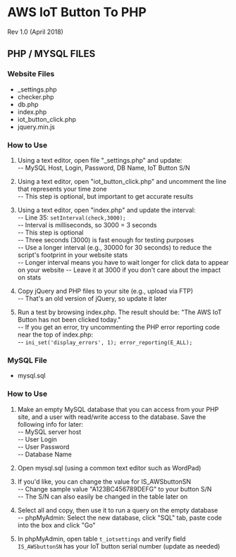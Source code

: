 # AWS IoT Button To PHP 
Rev 1.0 (April 2018)
  
## PHP / MYSQL FILES
  
### Website Files
  
- _settings.php  
- checker.php  
- db.php  
- index.php  
- iot_button_click.php  
- jquery.min.js  
  
### How to Use  
  
1. Using a text editor, open file "_settings.php" and update:  
  -- MySQL Host, Login, Password, DB Name, IoT Button S/N  
  
2. Using a text editor, open "iot_button_click.php" and uncomment the line that represents your time zone  
  -- This step is optional, but important to get accurate results     
  
3. Using a text editor, open "index.php" and update the interval:  
  -- Line 35: `setInterval(check,3000);`  
  -- Interval is milliseconds, so 3000 = 3 seconds  
  -- This step is optional  
  -- Three seconds (3000) is fast enough for testing purposes  
  -- Use a longer interval (e.g., 30000 for 30 seconds) to reduce the script's footprint in your website stats  
  -- Longer interval means you have to wait longer for click data to appear on your website
  -- Leave it at 3000 if you don't care about the impact on stats  
  
4. Copy jQuery and PHP files to your site (e.g., upload via FTP)  
  -- That's an old version of jQuery, so update it later  
  
5. Run a test by browsing index.php. The result should be: "The AWS IoT Button has not been clicked today."  
  -- If you get an error, try uncommenting the PHP error reporting code near the top of index.php:  
  -- `ini_set('display_errors', 1); error_reporting(E_ALL);`  
  
### MySQL File
  
- mysql.sql  
  
### How to Use  
  
1. Make an empty MySQL database that you can access from your PHP site, and a user with read/write access to the database. Save the following info for later:  
  -- MySQL server host  
  -- User Login  
  -- User Password  
  -- Database Name  
  
2. Open mysql.sql (using a common text editor such as WordPad)  
  
3. If you'd like, you can change the value for IS_AWSbuttonSN  
  -- Change sample value "A123BC456789DEFG" to your button S/N  
  -- The S/N can also easily be changed in the table later on  
  
3. Select all and copy, then use it to run a query on the empty database   
  -- phpMyAdmin: Select the new database, click "SQL" tab, paste code into the box and click "Go"

4. In phpMyAdmin, open table `t_iotsettings` and verify field `IS_AWSbuttonSN` has your IoT button serial number (update as needed)
 

